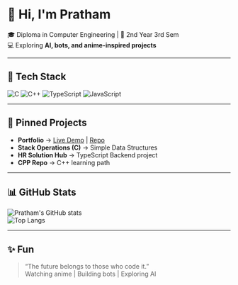 # 👋 Hi, I'm Pratham  
🎓 Diploma in Computer Engineering | 🌱 2nd Year 3rd Sem  
💻 Exploring **AI, bots, and anime-inspired projects**

---

## 🚀 Tech Stack
![C](https://img.shields.io/badge/C-00599C?style=flat&logo=c&logoColor=white)
![C++](https://img.shields.io/badge/C++-00599C?style=flat&logo=c%2B%2B&logoColor=white)
![TypeScript](https://img.shields.io/badge/TypeScript-007ACC?style=flat&logo=typescript&logoColor=white)
![JavaScript](https://img.shields.io/badge/JavaScript-323330?style=flat&logo=javascript&logoColor=F7DF1E)

---

## 📌 Pinned Projects
- **Portfolio** → [Live Demo](https://blackbitdev.netlify.app/) | [Repo](https://github.com/schrodingercats-sudo/portfolio)
- **Stack Operations (C)** → Simple Data Structures
- **HR Solution Hub** → TypeScript Backend project
- **CPP Repo** → C++ learning path

---

## 📊 GitHub Stats
![Pratham's GitHub stats](https://github-readme-stats.vercel.app/api?username=schrodingercats-sudo&show_icons=true&theme=radical)  
![Top Langs](https://github-readme-stats.vercel.app/api/top-langs/?username=schrodingercats-sudo&layout=compact&theme=radical)

---

## ✨ Fun
> “The future belongs to those who code it.”  
Watching anime | Building bots | Exploring AI
